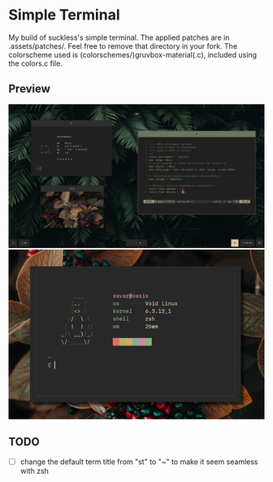 # Simple Terminal
My build of suckless's simple terminal.
The applied patches are in .assets/patches/. Feel free to remove that directory in your fork.
The colorscheme used is (colorschemes/)gruvbox-material(.c), included using the colors.c file.

## Preview
<img src=.assets/preview2.png />
<img src=.assets/preview.png />

## TODO
- [ ] change the default term title from "st" to "~" to make it seem seamless with zsh

